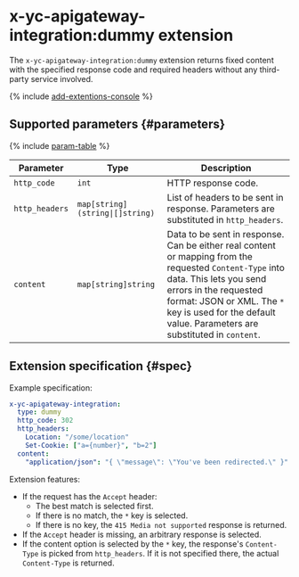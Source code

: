 # x-yc-apigateway-integration:dummy extension

The `x-yc-apigateway-integration:dummy` extension returns fixed content with the specified response code and required headers without any third-party service involved.

{% include [add-extentions-console](../../../_includes/api-gateway/add-extentions-console.md) %}

## Supported parameters {#parameters}

{% include [param-table](../../../_includes/api-gateway/parameters-table.md) %}

| Parameter | Type | Description |
----|----|----
| `http_code` | `int` | HTTP response code. |
| `http_headers` | `map[string](string\|[]string)` | List of headers to be sent in response. Parameters are substituted in `http_headers`. |
| `content` | `map[string]string` | Data to be sent in response. <br>Can be either real content or mapping from the requested `Content-Type` into data. This lets you send errors in the requested format: JSON or XML. The `*` key is used for the default value. Parameters are substituted in `content`. |

## Extension specification {#spec}

Example specification:

```yaml
x-yc-apigateway-integration:
  type: dummy
  http_code: 302
  http_headers:
    Location: "/some/location"
    Set-Cookie: ["a={number}", "b=2"]
  content:
    "application/json": "{ \"message\": \"You've been redirected.\" }"
```

Extension features:
* If the request has the `Accept` header:
   * The best match is selected first.
   * If there is no match, the `*` key is selected.
   * If there is no key, the `415 Media not supported` response is returned.
* If the `Accept` header is missing, an arbitrary response is selected.
* If the content option is selected by the `*` key, the response's `Content-Type` is picked from `http_headers`. If it is not specified there, the actual `Content-Type` is returned.